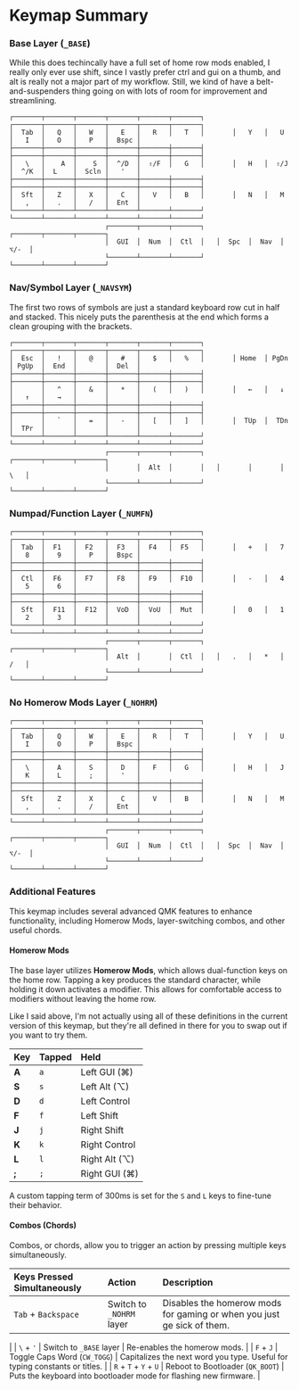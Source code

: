 
# Keymap Summary

### Base Layer (`_BASE`)

While this does techincally have a full set of home row mods enabled, I really only ever use shift, since I vastly prefer ctrl and gui on a thumb, and alt is really not a major part of my workflow. Still, we kind of have a belt-and-suspenders thing going on with lots of room for improvement and streamlining.

```
┌───────┬───────┬───────┬───────┬───────┬───────┐       ┌───────┬───────┬───────┬───────┬───────┬───────┐
│  Tab  │   Q   │   W   │   E   │   R   │   T   │       │   Y   │   U   │   I   │   O   │   P   │  Bspc │
├───────┼───────┼───────┼───────┼───────┼───────┤       ├───────┼───────┼───────┼───────┼───────┼───────┤
│   \   │    A  │    S  │  ^/D  │  ⇧/F  │   G   │       │   H   │  ⇧/J  │  ^/K  │  L    │  Scln │   '   │
├───────┼───────┼───────┼───────┼───────┼───────┤       ├───────┼───────┼───────┼───────┼───────┼───────┤
│  Sft  │   Z   │   X   │   C   │   V   │   B   │       │   N   │   M   │   ,   │   .   │   /   │  Ent  │
└───────┴───────┴───────┴───────┴───────┴───────┘       └───────┴───────┴───────┴───────┴───────┴───────┘
                        ┌───────┬───────┬───────┐   ┌───────┬───────┬───────┐
                        │  GUI  │  Num  │  Ctl  │   │  Spc  │  Nav  │  ⌥/-  │
                        └───────┴───────┴───────┘   └───────┴───────┴───────┘
```

### Nav/Symbol Layer (`_NAVSYM`)

The first two rows of symbols are just a standard keyboard row cut in half and stacked. This nicely puts the parenthesis at the end which forms a clean grouping with the brackets.

```
┌───────┬───────┬───────┬───────┬───────┬───────┐       ┌───────┬───────┬───────┬───────┬───────┬───────┐
│  Esc  │   !   │   @   │   #   │   $   │   %   │       │ Home  │ PgDn  │ PgUp  │  End  │       │  Del  │
├───────┼───────┼───────┼───────┼───────┼───────┤       ├───────┼───────┼───────┼───────┼───────┼───────┤
│       │   ^   │   &   │   *   │   (   │   )   │       │   ←   │   ↓   │   ↑   │   →   │       │       │
├───────┼───────┼───────┼───────┼───────┼───────┤       ├───────┼───────┼───────┼───────┼───────┼───────┤
│       │   `   │   =   │   -   │   [   │   ]   │       │  TUp  │  TDn  │  TPr  │       │       │       │
└───────┴───────┴───────┴───────┴───────┴───────┘       └───────┴───────┴───────┴───────┴───────┴───────┘
                        ┌───────┬───────┬───────┐   ┌───────┬───────┬───────┐
                        │       │  Alt  │       │   │       │       │   \   │
                        └───────┴───────┴───────┘   └───────┴───────┴───────┘
```

### Numpad/Function Layer (`_NUMFN`)

```
┌───────┬───────┬───────┬───────┬───────┬───────┐       ┌───────┬───────┬───────┬───────┬───────┬───────┐
│  Tab  │  F1   │  F2   │  F3   │  F4   │  F5   │       │   +   │   7   │   8   │   9   │   P   │  Bspc │
├───────┼───────┼───────┼───────┼───────┼───────┤       ├───────┼───────┼───────┼───────┼───────┼───────┤
│  Ctl  │  F6   │  F7   │  F8   │  F9   │  F10  │       │   -   │   4   │   5   │   6   │       │       │
├───────┼───────┼───────┼───────┼───────┼───────┤       ├───────┼───────┼───────┼───────┼───────┼───────┤
│  Sft  │  F11  │  F12  │  VoD  │  VoU  │  Mut  │       │   0   │   1   │   2   │   3   │       │       │
└───────┴───────┴───────┴───────┴───────┴───────┘       └───────┴───────┴───────┴───────┴───────┴───────┘
                        ┌───────┬───────┬───────┐   ┌───────┬───────┬───────┐
                        │  Alt  │       │  Ctl  │   │   .   │   *   │   /   │
                        └───────┴───────┴───────┘   └───────┴───────┴───────┘
```

### No Homerow Mods Layer (`_NOHRM`)

```
┌───────┬───────┬───────┬───────┬───────┬───────┐       ┌───────┬───────┬───────┬───────┬───────┬───────┐
│  Tab  │   Q   │   W   │   E   │   R   │   T   │       │   Y   │   U   │   I   │   O   │   P   │  Bspc │
├───────┼───────┼───────┼───────┼───────┼───────┤       ├───────┼───────┼───────┼───────┼───────┼───────┤
│   \   │   A   │   S   │   D   │   F   │   G   │       │   H   │   J   │   K   │   L   │   ;   │   '   │
├───────┼───────┼───────┼───────┼───────┼───────┤       ├───────┼───────┼───────┼───────┼───────┼───────┤
│  Sft  │   Z   │   X   │   C   │   V   │   B   │       │   N   │   M   │   ,   │   .   │   /   │  Ent  │
└───────┴───────┴───────┴───────┴───────┴───────┘       └───────┴───────┴───────┴───────┴───────┴───────┘
                        ┌───────┬───────┬───────┐   ┌───────┬───────┬───────┐
                        │  GUI  │  Num  │  Ctl  │   │  Spc  │  Nav  │  ⌥/-  │
                        └───────┴───────┴───────┘   └───────┴───────┴───────┘
```

### Additional Features

This keymap includes several advanced QMK features to enhance functionality, including Homerow Mods, layer-switching combos, and other useful chords.

#### Homerow Mods

The base layer utilizes **Homerow Mods**, which allows dual-function keys on the home row. Tapping a key produces the standard character, while holding it down activates a modifier. This allows for comfortable access to modifiers without leaving the home row.

Like I said above, I'm not actually using all of these definitions in the current version of this keymap, but they're all defined in there for you to swap out if you want to try them.

| Key      | Tapped     | Held          |
| :------- | :--------- | :------------ |
| **A**        | `a`          | Left GUI (⌘)  |
| **S**        | `s`          | Left Alt (⌥)  |
| **D**        | `d`          | Left Control  |
| **F**        | `f`          | Left Shift    |
| **J**        | `j`          | Right Shift   |
| **K**        | `k`          | Right Control |
| **L**        | `l`          | Right Alt (⌥) |
| **;**        | `;`          | Right GUI (⌘) |

A custom tapping term of 300ms is set for the `S` and `L` keys to fine-tune their behavior.

#### Combos (Chords)

Combos, or chords, allow you to trigger an action by pressing multiple keys simultaneously.

| Keys Pressed Simultaneously | Action                               | Description                                                                 |
| :-------------------------- | :----------------------------------- | :-------------------------------------------------------------------------- |
| `Tab` + `Backspace`         | Switch to `_NOHRM` layer             | Disables the homerow mods for gaming or when you just ge sick of them.
|
| `\` + `'`                   | Switch to `_BASE` layer              | Re-enables the homerow mods.                                                |
| `F` + `J`                   | Toggle Caps Word (`CW_TOGG`)         | Capitalizes the next word you type. Useful for typing constants or titles.  |
| `R` + `T` + `Y` + `U`       | Reboot to Bootloader (`QK_BOOT`)     | Puts the keyboard into bootloader mode for flashing new firmware.           |

```


